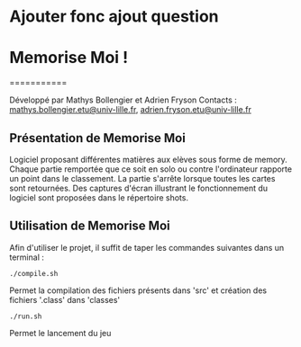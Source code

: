 # Ajouter fonc ajout question

# Memorise Moi !
===========

Développé par Mathys Bollengier et Adrien Fryson
Contacts : mathys.bollengier.etu@univ-lille.fr, adrien.fryson.etu@univ-lille.fr

## Présentation de Memorise Moi

Logiciel proposant différentes matières aux elèves sous forme de memory.
Chaque partie remportée que ce soit en solo ou contre l'ordinateur rapporte un point dans le classement. La partie s'arrête lorsque toutes les cartes sont retournées. Des captures d'écran illustrant le fonctionnement du logiciel sont proposées dans le répertoire shots.


## Utilisation de Memorise Moi

Afin d'utiliser le projet, il suffit de taper les commandes suivantes dans un terminal :

```
./compile.sh
```
Permet la compilation des fichiers présents dans 'src' et création des fichiers '.class' dans 'classes'

```
./run.sh
```
Permet le lancement du jeu
